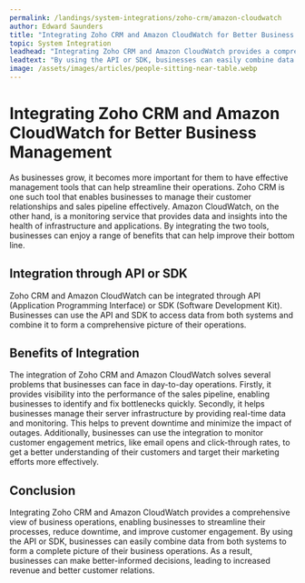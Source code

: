 ```yaml
---
permalink: /landings/system-integrations/zoho-crm/amazon-cloudwatch
author: Edward Saunders
title: "Integrating Zoho CRM and Amazon CloudWatch for Better Business Management"
topic: System Integration
leadhead: "Integrating Zoho CRM and Amazon CloudWatch provides a comprehensive view of business operations, enabling businesses to streamline their processes, reduce downtime, and improve customer engagement"
leadtext: "By using the API or SDK, businesses can easily combine data from both systems to form a complete picture of their business operations. As a result, businesses can make better-informed decisions, leading to increased revenue and better customer relations."
image: /assets/images/articles/people-sitting-near-table.webp
---
```

<div class="arttext">	<h1>Integrating Zoho CRM and Amazon CloudWatch for Better Business Management</h1>
	<p>As businesses grow, it becomes more important for them to have effective management tools that can help streamline their operations. Zoho CRM is one such tool that enables businesses to manage their customer relationships and sales pipeline effectively. Amazon CloudWatch, on the other hand, is a monitoring service that provides data and insights into the health of infrastructure and applications. By integrating the two tools, businesses can enjoy a range of benefits that can help improve their bottom line.</p>
	<h2>Integration through API or SDK</h2>
	<p>Zoho CRM and Amazon CloudWatch can be integrated through API (Application Programming Interface) or SDK (Software Development Kit). Businesses can use the API and SDK to access data from both systems and combine it to form a comprehensive picture of their operations.</p>
	<h2>Benefits of Integration</h2>
	<p>The integration of Zoho CRM and Amazon CloudWatch solves several problems that businesses can face in day-to-day operations. Firstly, it provides visibility into the performance of the sales pipeline, enabling businesses to identify and fix bottlenecks quickly. Secondly, it helps businesses manage their server infrastructure by providing real-time data and monitoring. This helps to prevent downtime and minimize the impact of outages. Additionally, businesses can use the integration to monitor customer engagement metrics, like email opens and click-through rates, to get a better understanding of their customers and target their marketing efforts more effectively.</p>
	<h2>Conclusion</h2>
	<p>Integrating Zoho CRM and Amazon CloudWatch provides a comprehensive view of business operations, enabling businesses to streamline their processes, reduce downtime, and improve customer engagement. By using the API or SDK, businesses can easily combine data from both systems to form a complete picture of their business operations. As a result, businesses can make better-informed decisions, leading to increased revenue and better customer relations.</p>
</div>